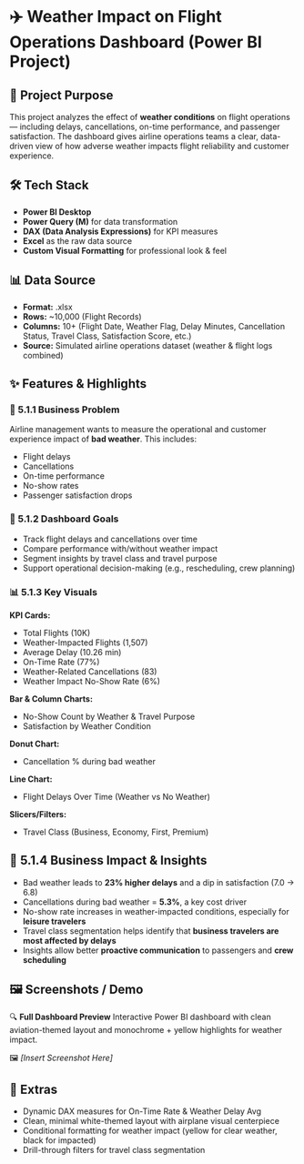 # ✈️ Weather Impact on Flight Operations Dashboard (Power BI Project)

## 📌 Project Purpose

This project analyzes the effect of **weather conditions** on flight operations — including delays, cancellations, on-time performance, and passenger satisfaction. The dashboard gives airline operations teams a clear, data-driven view of how adverse weather impacts flight reliability and customer experience.

## 🛠️ Tech Stack

* **Power BI Desktop**
* **Power Query (M)** for data transformation
* **DAX (Data Analysis Expressions)** for KPI measures
* **Excel** as the raw data source
* **Custom Visual Formatting** for professional look & feel

## 📊 Data Source

* **Format:** .xlsx
* **Rows:** \~10,000 (Flight Records)
* **Columns:** 10+ (Flight Date, Weather Flag, Delay Minutes, Cancellation Status, Travel Class, Satisfaction Score, etc.)
* **Source:** Simulated airline operations dataset (weather & flight logs combined)

## ✨ Features & Highlights

### 🧩 5.1.1 Business Problem

Airline management wants to measure the operational and customer experience impact of **bad weather**. This includes:

* Flight delays
* Cancellations
* On-time performance
* No-show rates
* Passenger satisfaction drops

### 🎯 5.1.2 Dashboard Goals

* Track flight delays and cancellations over time
* Compare performance with/without weather impact
* Segment insights by travel class and travel purpose
* Support operational decision-making (e.g., rescheduling, crew planning)

### 📊 5.1.3 Key Visuals

**KPI Cards:**

* Total Flights (10K)
* Weather-Impacted Flights (1,507)
* Average Delay (10.26 min)
* On-Time Rate (77%)
* Weather-Related Cancellations (83)
* Weather Impact No-Show Rate (6%)

**Bar & Column Charts:**

* No-Show Count by Weather & Travel Purpose
* Satisfaction by Weather Condition

**Donut Chart:**

* Cancellation % during bad weather

**Line Chart:**

* Flight Delays Over Time (Weather vs No Weather)

**Slicers/Filters:**

* Travel Class (Business, Economy, First, Premium)

## 💼 5.1.4 Business Impact & Insights

* Bad weather leads to **23% higher delays** and a dip in satisfaction (7.0 → 6.8)
* Cancellations during bad weather = **5.3%**, a key cost driver
* No-show rate increases in weather-impacted conditions, especially for **leisure travelers**
* Travel class segmentation helps identify that **business travelers are most affected by delays**
* Insights allow better **proactive communication** to passengers and **crew scheduling**

## 🖼️ Screenshots / Demo

🔍 **Full Dashboard Preview**
Interactive Power BI dashboard with clean aviation-themed layout and monochrome + yellow highlights for weather impact.

🖼️ *\[Insert Screenshot Here]*

## 📎 Extras

* Dynamic DAX measures for On-Time Rate & Weather Delay Avg
* Clean, minimal white-themed layout with airplane visual centerpiece
* Conditional formatting for weather impact (yellow for clear weather, black for impacted)
* Drill-through filters for travel class segmentation
